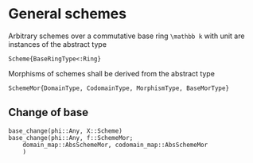 # General schemes

Arbitrary schemes over a commutative base ring ``\mathbb k`` with unit 
are instances of the abstract type
```@docs
Scheme{BaseRingType<:Ring}
```
Morphisms of schemes shall be derived from the abstract type
```@docs
SchemeMor{DomainType, CodomainType, MorphismType, BaseMorType}
```

## Change of base
```@docs
base_change(phi::Any, X::Scheme)
base_change(phi::Any, f::SchemeMor;
    domain_map::AbsSchemeMor, codomain_map::AbsSchemeMor
    )
```
   
